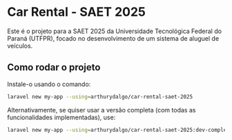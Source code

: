 # Car Rental - SAET 2025

Este é o projeto para a SAET 2025 da Universidade Tecnológica Federal do Paraná (UTFPR), focado no desenvolvimento de um sistema de aluguel de veículos.


## Como rodar o projeto

Instale-o usando o comando:

```bash
laravel new my-app --using=arthurydalgo/car-rental-saet-2025
```

Alternativamente, se quiser usar a versão completa (com todas as funcionalidades implementadas), use:

```bash
laravel new my-app --using=arthurydalgo/car-rental-saet-2025:dev-completed
```

